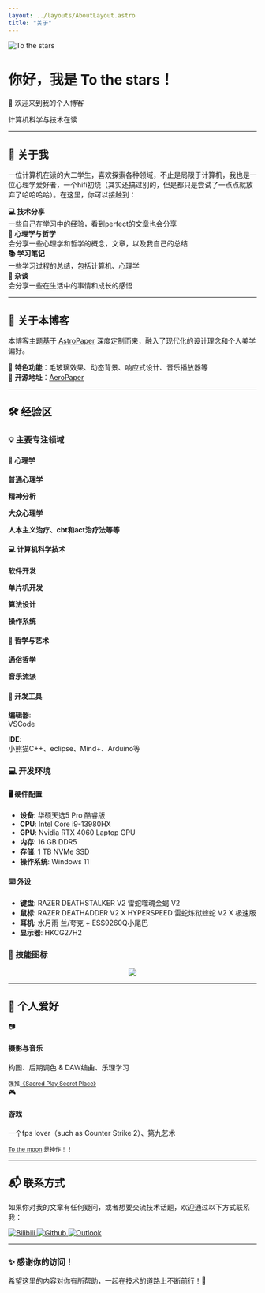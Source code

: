 ```yaml
---
layout: ../layouts/AboutLayout.astro
title: "关于"
---
```


<div class="text-center mb-12 bg-gradient-to-br from-red-100/50 to-teal-100/50 p-8 rounded-2xl border border-white/20 shadow-md hover:shadow-xl transition-all duration-300">
    <img src="/assets/profile_picture.jpg" alt="To the stars" class="w-30 h-30 rounded-full object-cover border-3 border-accent shadow-md hover:shadow-lg mb-6 mx-auto transition-all duration-300 hover:scale-105">
    <h1 class="text-3xl mb-2 bg-gradient-to-r from-highlight-text to-secondary-highlight bg-clip-text text-transparent font-bold">你好，我是 To the stars！</h1>
    <p class="text-xl text-foreground/80 mb-4">👋 欢迎来到我的个人博客</p>
    <div class="inline-block bg-accent/75 text-white px-6 py-2 rounded-full font-medium shadow-md hover:shadow-lg transition-all duration-300 hover:-translate-y-1">
        计算机科学与技术在读
    </div>
</div>

---

## 🌟 关于我

<div class="bg-white-200/75 shadow-md hover:shadow-lg backdrop-blur-sm p-6 rounded-xl border border-white/10 my-6 transition-all duration-300">

一位计算机在读的大二学生，喜欢探索各种领域，不止是局限于计算机，我也是一位心理学爱好者，一个hifi初烧（其实还搞过别的，但是都只是尝试了一点点就放弃了哈哈哈哈）。在这里，你可以接触到：

<div class="grid grid-cols-1 md:grid-cols-2 lg:grid-cols-4 gap-4 mt-6">
    <div class="p-4 bg-gradient-to-br from-red-100/50 to-red-200/50 rounded-lg border-l-4 border-red-400/75 hover:scale-105 hover:shadow-lg transition-all duration-300">
        <strong class="text-red-600">💻 技术分享</strong><br>
        一些自己在学习中的经验，看到perfect的文章也会分享
    </div>
    <div class="p-4 bg-gradient-to-br from-teal-100/50 to-teal-200/50  rounded-lg border-l-4 border-teal-400/75 hover:scale-105 hover:shadow-lg transition-all duration-300">
        <strong class="text-teal-600">🚀 心理学与哲学</strong><br>
        会分享一些心理学和哲学的概念，文章，以及我自己的总结
    </div>
    <div class="p-4 bg-gradient-to-br from-orange-100/50 to-orange-200/50 rounded-lg border-l-4 border-orange-400/75 hover:scale-105 hover:shadow-lg transition-all duration-300">
        <strong class="text-orange-600">📚 学习笔记</strong><br>
        一些学习过程的总结，包括计算机、心理学
    </div>
    <div class="p-4 bg-gradient-to-br from-purple-100/50 to-purple-200/50 rounded-lg border-l-4 border-purple-400/75 hover:scale-105 hover:shadow-lg transition-all duration-300">
        <strong class="text-purple-600">🌱 杂谈</strong><br>
        会分享一些在生活中的事情和成长的感悟
    </div>
</div>

</div>

---

## 🎨 关于本博客

<div class="bg-gradient-to-br from-indigo-100/50 to-purple-100/50 p-6 rounded-xl border border-indigo-200/20 my-6 shadow-md hover:shadow-lg transition-all duration-300">

本博客主题基于 [AstroPaper](https://github.com/satnaing/astro-paper) 深度定制而来，融入了现代化的设计理念和个人美学偏好。

🎯 **特色功能**：毛玻璃效果、动态背景、响应式设计、音乐播放器等  
🔗 **开源地址**：[AeroPaper](http://github.com/hazuki-keatsu/aero-paper)

</div>

---

## 🛠️ 经验区

<div class="my-8">

### 💡 主要专注领域

<div class="grid grid-cols-1 sm:grid-cols-2 xl:grid-cols-4 gap-6 my-6">
    <div class="bg-gradient-to-br from-green-100/50 to-green-200/50 p-6 rounded-2xl border border-green-200/20 transition-all duration-300 hover:scale-105 hover:shadow-lg shadow-md">
        <h4 class="text-green-500 mb-4 flex items-center font-semibold">
            🧠 心理学
        </h4>
        <p><strong>普通心理学</strong>
        <p><strong>精神分析</strong>
        <p><strong>大众心理学</strong>
        <p><strong>人本主义治疗、cbt和act治疗法等等</strong>
    </div>
    <div class="bg-gradient-to-br from-blue-100/50 to-blue-200/50 p-6 rounded-2xl border border-blue-200/20 transition-all duration-300 hover:scale-105 hover:shadow-lg shadow-md">
        <h4 class="text-blue-500 mb-4 flex items-center font-semibold">
            💻 计算机科学技术
        </h4>
        <p><strong>软件开发</strong>
        <p><strong>单片机开发</strong>
        <p><strong>算法设计</strong>
        <p><strong>操作系统</strong>
    </div>
    <div class="bg-gradient-to-br from-yellow-100/50 to-yellow-200/50 p-6 rounded-2xl border border-yellow-200/20 transition-all duration-300 hover:scale-105 hover:shadow-lg shadow-md">
        <h4 class="text-yellow-500 mb-4 flex items-center font-semibold">
            📖 哲学与艺术
        </h4>
        <p><strong>通俗哲学</strong>
        <p><strong>音乐流派</strong>
    </div>
    <div class="bg-gradient-to-br from-purple-100/50 to-purple-200/50 p-6 rounded-2xl border border-purple-200/20 transition-all duration-300 hover:scale-105 hover:shadow-lg shadow-md">
        <h4 class="text-purple-500 mb-4 flex items-center font-semibold">
            🔧 开发工具
        </h4>
        <p><strong>编辑器</strong>: <br>VSCode</p>
        <p><strong>IDE</strong>: <br>小熊猫C++、eclipse、Mind+、Arduino等</p>
    </div>
</div>

### 💻 开发环境

<div class="bg-black/5 p-6 rounded-xl my-6 border border-white/10 shadow-md hover:shadow-lg transition-shadow duration-300">
    <div class="grid grid-cols-1 lg:grid-cols-2 gap-6">
        <div>
            <h4 class="text-accent mb-4 font-semibold">🖥️ 硬件配置</h4>
            <ul class="list-none p-0 space-y-1">
                <li class="py-1 border-b border-white/25">
                    <strong>设备</strong>: 华硕天选5 Pro 酷睿版
                </li>
                <li class="py-1 border-b border-white/25">
                    <strong>CPU</strong>: Intel Core i9-13980HX
                </li>
                <li class="py-1 border-b border-white/25">
                    <strong>GPU</strong>: Nvidia RTX 4060 Laptop GPU
                </li>
                <li class="py-1 border-b border-white/25">
                    <strong>内存</strong>: 16 GB DDR5
                </li>
                <li class="py-1 border-b border-white/25">
                    <strong>存储</strong>: 1 TB NVMe SSD
                </li>
                <li class="py-1 border-b border-white/25">
                    <strong>操作系统</strong>: Windows 11
                </li>
            </ul>
        </div>
        <div>
            <h4 class="text-highlight-text mb-4 font-semibold">⌨️ 外设</h4>
            <ul class="list-none p-0 space-y-1">
                <li class="py-1 border-b border-white/25">
                    <strong>键盘</strong>: RAZER DEATHSTALKER V2 雷蛇噬魂金蝎 V2
                </li>
                <li class="py-1 border-b border-white/25">
                    <strong>鼠标</strong>: RAZER DEATHADDER V2 X HYPERSPEED 雷蛇炼狱蝰蛇 V2 X 极速版
                </li>
                <li class="py-1 border-b border-white/25">
                    <strong>耳机</strong>: 水月雨 兰/夸克 + ESS9260Q小尾巴
                </li>
                <li class="py-1 border-b border-white/25">
                    <strong>显示器</strong>: HKCG27H2
                </li>
            </ul>
        </div>
    </div>
</div>

### 🔨 技能图标

<!-- <div class="text-center">
    <a href="https://skillicons.dev" class="inline-block">
        <img class="hover:scale-105 transition-transform duration-300" src="/assets/skill_icons.svg" alt="My Skills">
    </a>
</div> -->

<p align="center">
  <a href="https://skillicons.dev">
    <img src="https://skillicons.dev/icons?i=git,kubernetes,docker,c,vim" />
  </a>
</p>

</div>

---

## 🎵 个人爱好

<div class="grid grid-cols-1 md:grid-cols-2 gap-6 my-8">
    <div class="bg-gradient-to-br from-red-100/25 to-red-200/25 p-6 rounded-2xl border border-red-200/20 text-center shadow-md hover:shadow-lg transition-shadow duration-300">
        <div class="text-4xl mb-4">📷</div>
        <h4 class="text-red-500 mb-2 font-semibold">摄影与音乐</h4>
        <p class="m-0 opacity-80">构图、后期调色 & DAW编曲、乐理学习</p>
        <small class="text-red-500 font-medium">强推<a href="https://music.163.com/#/song?id=26093064" class="text-inherit underline-dashed hover:text-accent transition-colors duration-300">《Sacred Play Secret Place》</a> </small>
    </div>
    <div class="bg-gradient-to-br from-pink-100/25 to-pink-200/25 p-6 rounded-2xl border border-pink-200/20 text-center shadow-md hover:shadow-lg transition-shadow duration-300">
        <div class="text-4xl mb-4">🎮</div>
        <h4 class="text-pink-600 mb-2 font-semibold">游戏</h4>
        <p class="m-0 opacity-80">一个fps lover（such as Counter Strike 2）、第九艺术</p>
        <small class="text-pink-600 font-medium"><a href="https://store.steampowered.com/app/206440/To_the_Moon/?l=schinese" class="text-inherit underline-dashed hover:text-accent transition-colors duration-300">To the moon</a> 是神作！！</small>
    </div>
</div>

---

## 📬 联系方式

<div class="bg-gradient-to-br from-indigo-100/5 to-indigo-200/25 p-8 rounded-2xl border border-indigo-200/20 text-center my-8 shadow-md hover:shadow-lg transition-shadow duration-300">

如果你对我的文章有任何疑问，或者想要交流技术话题，欢迎通过以下方式联系我：

<div class="flex justify-center gap-4 mt-6 flex-wrap">
    <a href="https://space.bilibili.com/289913127" class="inline-block transition-transform duration-300 hover:scale-105">
        <img src="https://img.shields.io/badge/dynamic/json?style=flat-square&label=Bilibili+Follows&labelColor=FE7398&color=282C34&query=$.data.follower&url=https://api.bilibili.com/x/relation/stat?vmid=289913127&longCache=true&logo=bilibili&logoColor=white" alt="Bilibili" class="rounded-sm shadow-md hover:shadow-lg transition-shadow duration-300 my-2">
    </a>
    <a href="https://github.com/09Nick3" class="inline-block transition-transform duration-300 hover:scale-105">
        <img src="https://img.shields.io/badge/dynamic/json?style=flat-square&label=GitHub+Followers&suffix=%20&query=%24.data.totalSubs&url=https%3A%2F%2Fapi.spencerwoo.com%2Fsubstats%2F%3Fsource%3Dgithub%26queryKey%3D09Nick3&labelColor=282c34&color=353940&logo=github&longCache=true" alt="Github" class="rounded-sm shadow-md hover:shadow-lg transition-shadow duration-300 my-2">
    </a>
    <a href="mailto:tothestars0703@icloud.com" class="inline-block transition-transform duration-300 hover:scale-105">
        <img src="https://img.shields.io/badge/Outlook-Mail_to_Me-0F6CBD?style=flat-square&logo=gmail&logoColor=FFFFFF&logoSize=auto" alt="Outlook" class="rounded-sm shadow-md hover:shadow-lg transition-shadow duration-300 my-2">
    </a>
</div>

</div>

---

<div class="text-center p-8 bg-gradient-to-br from-red-100/5 to-teal-100/5 rounded-2xl border border-white/10 my-8">
    <h3 class="bg-gradient-to-r from-highlight-text to-secondary-highlight bg-clip-text text-transparent mb-4 font-bold text-xl">✨ 感谢你的访问！</h3>
    <p class="opacity-80 m-0">希望这里的内容对你有所帮助，一起在技术的道路上不断前行！🚀</p>
</div>
